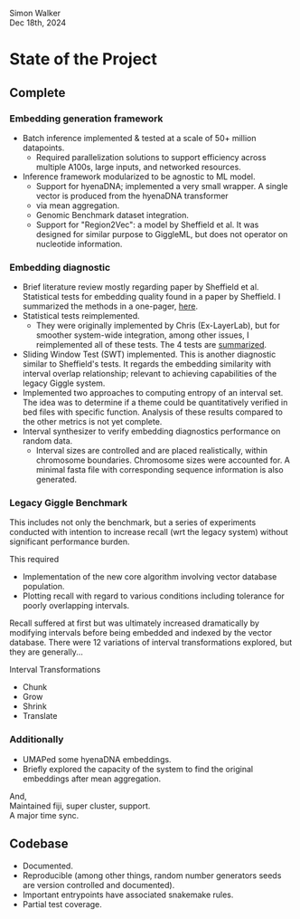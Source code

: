Simon Walker  
Dec 18th, 2024

# State of the Project

## Complete

### Embedding generation framework

- Batch inference implemented & tested at a scale of 50+ million datapoints.
    - Required parallelization solutions to support efficiency across multiple A100s, large inputs, and networked
      resources.
- Inference framework modularized to be agnostic to ML model.
    - Support for hyenaDNA; implemented a very small wrapper. A single vector is produced from the hyenaDNA transformer
    - via mean aggregation.
    - Genomic Benchmark dataset integration.
    - Support for "Region2Vec": a model by Sheffield et al. It was designed for similar purpose to GiggleML, but does
      not operator on nucleotide information.

### Embedding diagnostic

- Brief literature review mostly regarding paper by Sheffield et al. Statistical tests for embedding quality found in a
  paper by Sheffield. I summarized the methods in a one-pager, [here](sheffieldEmbedQualityTests.md).
- Statistical tests reimplemented.
    - They were originally implemented by Chris (Ex-LayerLab), but for smoother system-wide integration, among other
      issues, I reimplemented all of these tests. The 4 tests are [summarized](sheffieldEmbedQualityTests.md).
- Sliding Window Test (SWT) implemented. This is another diagnostic similar to Sheffield's tests. It regards the
  embedding similarity with interval overlap relationship; relevant to achieving capabilities of the legacy Giggle
  system.
- Implemented two approaches to computing entropy of an interval set. The idea was to determine if a theme could be
  quantitatively verified in bed files with specific function. Analysis of these results compared to the other metrics
  is not yet complete.
- Interval synthesizer to verify embedding diagnostics performance on random data.
    - Interval sizes are controlled and are placed realistically, within chromosome boundaries. Chromosome sizes were
      accounted for. A minimal fasta file with corresponding sequence information is also generated.

### Legacy Giggle Benchmark

This includes not only the benchmark, but a series of experiments conducted with intention to increase recall (wrt the
legacy system) without significant performance burden.

This required
- Implementation of the new core algorithm involving vector database population.
- Plotting recall with regard to various conditions including tolerance for poorly overlapping intervals.

Recall suffered at first but was ultimately increased dramatically by modifying intervals before being embedded
and indexed by the vector database. There were 12 variations of interval transformations explored,
but they are generally...

Interval Transformations
- Chunk
- Grow
- Shrink
- Translate

### Additionally
- UMAPed some hyenaDNA embeddings.
- Briefly explored the capacity of the system to find the original embeddings after mean aggregation.

And,  
Maintained fiji, super cluster, support.  
A major time sync.

## Codebase

- Documented.
- Reproducible (among other things, random number generators seeds are version controlled and documented).
- Important entrypoints have associated snakemake rules.
- Partial test coverage.